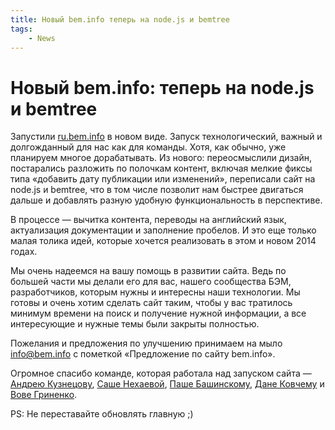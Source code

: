 ```yaml
---
title: Новый bem.info теперь на node.js и bemtree
tags:
    - News
---
```


# Новый bem.info: теперь на node.js и bemtree

Запустили [ru.bem.info](http://ru.bem.info) в новом виде.
Запуск технологический, важный и долгожданный для нас как для команды. Хотя, как обычно, уже планируем многое дорабатывать.
Из нового: переосмыслили дизайн, постарались разложить по полочкам контент, включая мелкие фиксы типа «добавить дату публикации или изменений», переписали сайт на node.js и bemtree, что в том числе позволит нам быстрее двигаться дальше и добавлять разную удобную функциональность в перспективе.

В процессе — вычитка контента, переводы на английский язык, актуализация документации и заполнение пробелов. И это еще только малая толика идей, которые хочется реализовать в этом и новом 2014 годах.

Мы очень надеемся на вашу помощь в развитии сайта. Ведь по большей части мы делали его для вас, нашего сообщества БЭМ, разработчиков, которым нужны и интересны наши технологии. Мы готовы и очень хотим сделать сайт таким, чтобы у вас тратилось минимум времени на поиск и получение нужной информации, а все интересующие и нужные темы были закрыты полностью.

Пожелания и предложения по улучшению принимаем на мыло [info@bem.info](mailto:info@bem.info) с пометкой «Предложение по сайту bem.info».

Огромное спасибо команде, которая работала над запуском сайта — [Андрею Кузнецову](https://github.com/tormozz48/), [Саше Нехаевой](https://github.com/lesanra), [Паше Башинскому](http://ru.bem.info/authors/bashinsky-pavel/), [Дане Ковчему](https://twitter.com/kovchiy) и [Вове Гриненко](http://ru.bem.info/authors/grinenko-vladimir/).

PS: Не переставайте обновлять главную ;)
